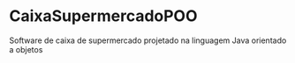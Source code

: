 # CaixaSupermercadoPOO
Software de caixa de supermercado projetado na linguagem Java orientado a objetos
